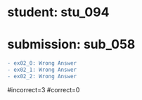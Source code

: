 # student: stu_094
# submission: sub_058

```diff
- ex02_0: Wrong Answer
- ex02_1: Wrong Answer
- ex02_2: Wrong Answer
```
#incorrect=3
#correct=0
